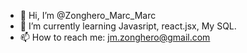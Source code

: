 - 👋 Hi, I’m @Zonghero_Marc_Marc
- 🌱 I’m currently learning Javasript, react.jsx, My SQL.
- 📫 How to reach me: jm.zonghero@gmail.com 

